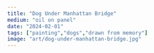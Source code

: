 ```yaml
---
title: "Dog Under Manhattan Bridge"
medium: "oil on panel"
date: "2024-02-01"
tags: ["painting","dogs","drawn from memory"]
image: "art/dog-under-manhattan-bridge.jpg"
---
```

